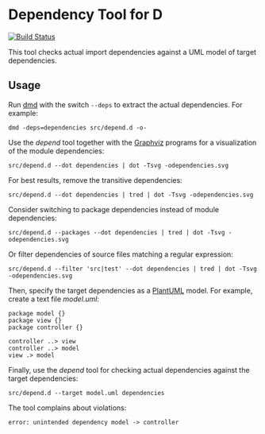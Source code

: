 Dependency Tool for D
=====================

[![Build Status](https://travis-ci.com/funkwerk/depend.svg?branch=master)](https://travis-ci.com/funkwerk/depend)

This tool checks actual import dependencies against a UML model of target dependencies.

Usage
-----

Run [dmd](http://dlang.org/dmd-linux.html) with the switch `--deps`
to extract the actual dependencies. For example:

    dmd -deps=dependencies src/depend.d -o-

Use the _depend_ tool together with the [Graphviz](http://www.graphviz.org) programs
for a visualization of the module dependencies:

    src/depend.d --dot dependencies | dot -Tsvg -odependencies.svg

For best results, remove the transitive dependencies:

    src/depend.d --dot dependencies | tred | dot -Tsvg -odependencies.svg

Consider switching to package dependencies instead of module dependencies:

    src/depend.d --packages --dot dependencies | tred | dot -Tsvg -odependencies.svg

Or filter dependencies of source files matching a regular expression:

    src/depend.d --filter 'src|test' --dot dependencies | tred | dot -Tsvg -odependencies.svg

Then, specify the target dependencies as a [PlantUML](http://plantuml.sourceforge.net) model.
For example, create a text file _model.uml_:

    package model {}
    package view {}
    package controller {}

    controller ..> view
    controller ..> model
    view .> model

Finally, use the _depend_ tool for checking actual dependencies against the target dependencies:

    src/depend.d --target model.uml dependencies

The tool complains about violations:

    error: unintended dependency model -> controller
